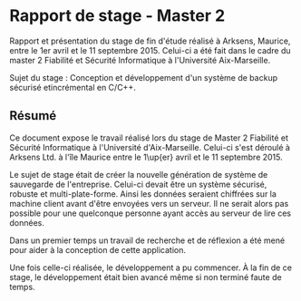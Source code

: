 # Rapport de stage - Master 2

Rapport et présentation du stage de fin d'étude réalisé à Arksens,
Maurice, entre le 1er avril et le 11 septembre 2015. Celui-ci a été
fait dans le cadre du master 2 Fiabilité et Sécurité Informatique à
l'Université Aix-Marseille.

Sujet du stage : 
Conception et développement d'un système de backup sécurisé etincrémental
en C/C++.

## Résumé

Ce document expose le travail réalisé lors du stage de Master 2 Fiabilité
et Sécurité Informatique à l'Université d'Aix-Marseille. Celui-ci s'est
déroulé à Arksens Ltd. à l'île Maurice entre le 1\up{er} avril et le 11
septembre 2015.

Le sujet de stage était de créer la nouvelle génération de système de
sauvegarde de l'entreprise. Celui-ci devait être un système sécurisé,
robuste et multi-plate-forme. Ainsi les données seraient chiffrées sur
la machine client avant d'être envoyées vers un serveur. Il ne serait
alors pas possible pour une quelconque personne ayant accès au serveur de
lire ces données.

Dans un premier temps un travail de recherche et de réflexion a été mené
pour aider à la conception de cette application.

Une fois celle-ci réalisée, le développement a pu commencer. À la fin de
ce stage, le développement était bien avancé même si non terminé faute
de temps.
